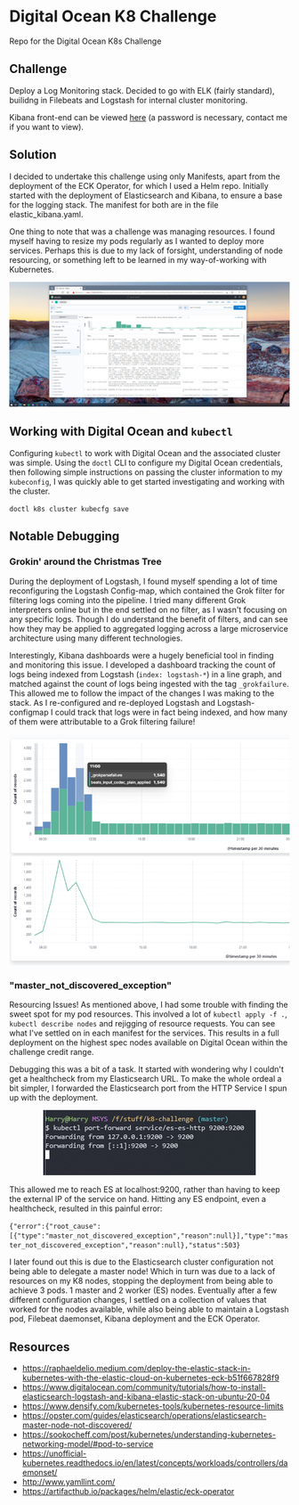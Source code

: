 # Digital Ocean K8 Challenge

Repo for the Digital Ocean K8s Challenge

## Challenge

Deploy a Log Monitoring stack. Decided to go with ELK (fairly standard), builidng in Filebeats and Logstash for internal cluster monitoring.

Kibana front-end can be viewed [here](https://159.65.208.143/) (a password is necessary, contact me if you want to view).

## Solution

I decided to undertake this challenge using only Manifests, apart from the deployment of the ECK Operator, for which I used a Helm repo.
Initially started with the deployment of Elasticsearch and Kibana, to ensure a base for the logging stack. The manifest for both are in the file elastic_kibana.yaml.

One thing to note that was a challenge was managing resources. I found myself having to resize my pods regularly as I wanted to deploy more services. Perhaps this is due to my lack of forsight, understanding of node resourcing, or something left to be learned in my way-of-working with Kubernetes.

<p align="center">
  <img src="https://github.com/harrywm/do-k8-challenge/blob/master/resources/dashboard.png?raw=true" alt="Dashboard"/>
</p>

## Working with Digital Ocean and `kubectl`

Configuring `kubectl` to work with Digital Ocean and the associated cluster was simple. Using the `doctl` CLI to configure my Digital Ocean credentials, then following simple instructions on passing the cluster information to my `kubeconfig`, I was quickly able to get started investigating and working with the cluster.

`doctl k8s cluster kubecfg save`

## Notable Debugging 

### Grokin' around the Christmas Tree

During the deployment of Logstash, I found myself spending a lot of time reconfiguring the Logstash Config-map, which contained the Grok filter for filtering logs coming into the pipeline. I tried many different Grok interpreters online but in the end settled on no filter, as I wasn't focusing on any specific logs. Though I do understand the benefit of filters, and can see how they may be applied to aggregated logging across a large microservice architecture using many different technologies.

Interestingly, Kibana dashboards were a hugely beneficial tool in finding and monitoring this issue. I developed a dashboard tracking the count of logs being indexed from Logstash (`index: logstash-*`) in a line graph, and matched against the count of logs being ingested with the tag `_grokfailure`. This allowed me to follow the impact of the changes I was making to the stack. As I re-configured and re-deployed Logstash and Logstash-configmap I could track that logs were in fact being indexed, and how many of them were attributable to a Grok filtering failure!

<p align="center">
  <img src="https://github.com/harrywm/do-k8-challenge/blob/master/resources/grokfailure.png?raw=true" alt="Grok Failure"/>
</p>

### "master_not_discovered_exception"

Resourcing Issues! As mentioned above, I had some trouble with finding the sweet spot for my pod resources. This involved a lot of `kubectl apply -f .`, `kubectl describe nodes` and rejigging of resource requests. You can see what I've settled on in each manifest for the services. This results in a full deployment on the highest spec nodes available on Digital Ocean within the challenge credit range. 

Debugging this was a bit of a task. It started with wondering why I couldn't get a healthcheck from my Elasticsearch URL. 
To make the whole ordeal a bit simpler, I forwarded the Elasticsearch port from the HTTP Service I spun up with the deployment.

<p align="center">
  <img src="https://github.com/harrywm/do-k8-challenge/blob/master/resources/portforward.PNG?raw=true" alt="Port Forwarding"/>
</p>
                                     
This allowed me to reach ES at localhost:9200, rather than having to keep the external IP of the service on hand. 
Hitting any ES endpoint, even a healthcheck, resulted in this painful error: 

`{"error":{"root_cause":[{"type":"master_not_discovered_exception","reason":null}],"type":"master_not_discovered_exception","reason":null},"status":503}`

I later found out this is due to the Elasticsearch cluster configuration not being able to delegate a master node! Which in turn was due to a lack of resources on my K8 nodes, stopping the deployment from being able to achieve 3 pods. 1 master and 2 worker (ES) nodes. Eventually after a few different configuration changes, I settled on a collection of values that worked for the nodes available, while also being able to maintain a Logstash pod, Filebeat daemonset, Kibana deployment and the ECK Operator.

## Resources

 - https://raphaeldelio.medium.com/deploy-the-elastic-stack-in-kubernetes-with-the-elastic-cloud-on-kubernetes-eck-b51f667828f9
 - https://www.digitalocean.com/community/tutorials/how-to-install-elasticsearch-logstash-and-kibana-elastic-stack-on-ubuntu-20-04
 - https://www.densify.com/kubernetes-tools/kubernetes-resource-limits
 - https://opster.com/guides/elasticsearch/operations/elasticsearch-master-node-not-discovered/
 - https://sookocheff.com/post/kubernetes/understanding-kubernetes-networking-model/#pod-to-service
 - https://unofficial-kubernetes.readthedocs.io/en/latest/concepts/workloads/controllers/daemonset/
 - http://www.yamllint.com/
 - https://artifacthub.io/packages/helm/elastic/eck-operator
